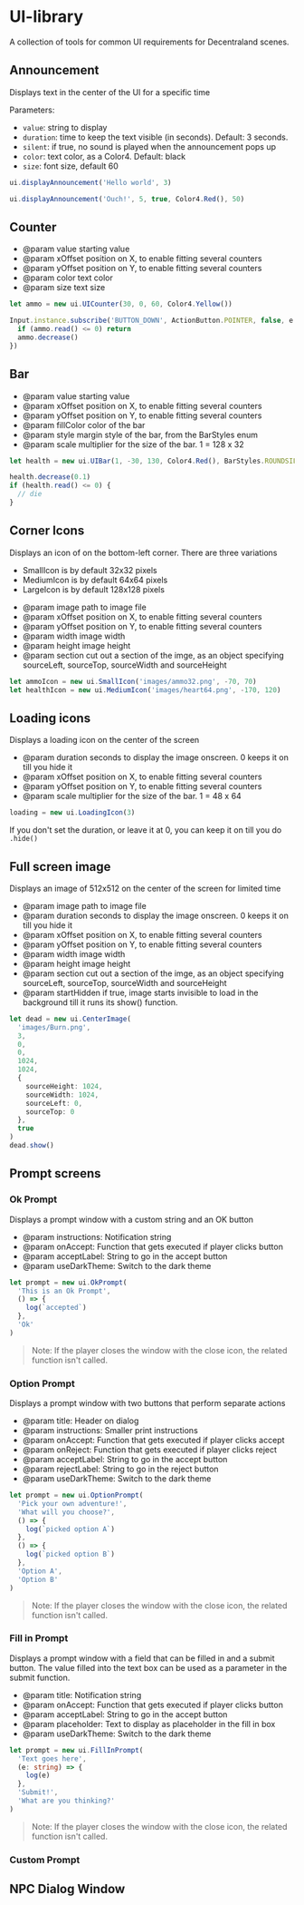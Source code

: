 # UI-library

A collection of tools for common UI requirements for Decentraland scenes.

## Announcement

Displays text in the center of the UI for a specific time

Parameters:

- `value`: string to display
- `duration`: time to keep the text visible (in seconds). Default: 3 seconds.
- `silent`: if true, no sound is played when the announcement pops up
- `color`: text color, as a Color4. Default: black
- `size`: font size, default 60

```ts
ui.displayAnnouncement('Hello world', 3)
```

```ts
ui.displayAnnouncement('Ouch!', 5, true, Color4.Red(), 50)
```

## Counter

- @param value starting value
- @param xOffset position on X, to enable fitting several counters
- @param yOffset position on Y, to enable fitting several counters
- @param color text color
- @param size text size

```ts
let ammo = new ui.UICounter(30, 0, 60, Color4.Yellow())
```

```ts
Input.instance.subscribe('BUTTON_DOWN', ActionButton.POINTER, false, e => {
  if (ammo.read() <= 0) return
  ammo.decrease()
})
```

## Bar

- @param value starting value
- @param xOffset position on X, to enable fitting several counters
- @param yOffset position on Y, to enable fitting several counters
- @param fillColor color of the bar
- @param style margin style of the bar, from the BarStyles enum
- @param scale multiplier for the size of the bar. 1 = 128 x 32

```ts
let health = new ui.UIBar(1, -30, 130, Color4.Red(), BarStyles.ROUNDSILVER)
```

```ts
health.decrease(0.1)
if (health.read() <= 0) {
  // die
}
```

## Corner Icons

Displays an icon of on the bottom-left corner. There are three variations

- SmallIcon is by default 32x32 pixels
- MediumIcon is by default 64x64 pixels
- LargeIcon is by default 128x128 pixels

* @param image path to image file
* @param xOffset position on X, to enable fitting several counters
* @param yOffset position on Y, to enable fitting several counters
* @param width image width
* @param height image height
* @param section cut out a section of the imge, as an object specifying sourceLeft, sourceTop, sourceWidth and sourceHeight

```ts
let ammoIcon = new ui.SmallIcon('images/ammo32.png', -70, 70)
let healthIcon = new ui.MediumIcon('images/heart64.png', -170, 120)
```

## Loading icons

Displays a loading icon on the center of the screen

- @param duration seconds to display the image onscreen. 0 keeps it on till you hide it
- @param xOffset position on X, to enable fitting several counters
- @param yOffset position on Y, to enable fitting several counters
- @param scale multiplier for the size of the bar. 1 = 48 x 64

```ts
loading = new ui.LoadingIcon(3)
```

If you don't set the duration, or leave it at 0, you can keep it on till you do `.hide()`

## Full screen image

Displays an image of 512x512 on the center of the screen for limited time

- @param image path to image file
- @param duration seconds to display the image onscreen. 0 keeps it on till you hide it
- @param xOffset position on X, to enable fitting several counters
- @param yOffset position on Y, to enable fitting several counters
- @param width image width
- @param height image height
- @param section cut out a section of the imge, as an object specifying sourceLeft, sourceTop, sourceWidth and sourceHeight
- @param startHidden if true, image starts invisible to load in the background till it runs its show() function.

```ts
let dead = new ui.CenterImage(
  'images/Burn.png',
  3,
  0,
  0,
  1024,
  1024,
  {
    sourceHeight: 1024,
    sourceWidth: 1024,
    sourceLeft: 0,
    sourceTop: 0
  },
  true
)
dead.show()
```

## Prompt screens

### Ok Prompt

Displays a prompt window with a custom string and an OK button

- @param instructions: Notification string
- @param onAccept: Function that gets executed if player clicks button
- @param acceptLabel: String to go in the accept button
- @param useDarkTheme: Switch to the dark theme

```ts
let prompt = new ui.OkPrompt(
  'This is an Ok Prompt',
  () => {
    log(`accepted`)
  },
  'Ok'
)
```

> Note: If the player closes the window with the close icon, the related function isn't called.

### Option Prompt

Displays a prompt window with two buttons that perform separate actions

- @param title: Header on dialog
- @param instructions: Smaller print instructions
- @param onAccept: Function that gets executed if player clicks accept
- @param onReject: Function that gets executed if player clicks reject
- @param acceptLabel: String to go in the accept button
- @param rejectLabel: String to go in the reject button
- @param useDarkTheme: Switch to the dark theme

```ts
let prompt = new ui.OptionPrompt(
  'Pick your own adventure!',
  'What will you choose?',
  () => {
    log(`picked option A`)
  },
  () => {
    log(`picked option B`)
  },
  'Option A',
  'Option B'
)
```

> Note: If the player closes the window with the close icon, the related function isn't called.

### Fill in Prompt

Displays a prompt window with a field that can be filled in and a submit button. The value filled into the text box can be used as a parameter in the submit function.

- @param title: Notification string
- @param onAccept: Function that gets executed if player clicks button
- @param acceptLabel: String to go in the accept button
- @param placeholder: Text to display as placeholder in the fill in box
- @param useDarkTheme: Switch to the dark theme

```ts
let prompt = new ui.FillInPrompt(
  'Text goes here',
  (e: string) => {
    log(e)
  },
  'Submit!',
  'What are you thinking?'
)
```

> Note: If the player closes the window with the close icon, the related function isn't called.

### Custom Prompt

## NPC Dialog Window
